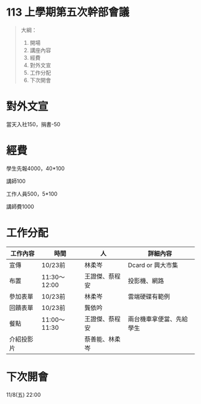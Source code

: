 # 113 上學期第五次幹部會議

> 大綱：
>
> 1. 開場
> 2. 講座內容
> 3. 經費
> 4. 對外文宣
> 5. 工作分配
> 6. 下次開會

# 對外文宣

當天入社150，捐書-50

# 經費

學生先報4000，40*100

講師100

工作人員500，5*100

講師費1000

# 工作分配

| 工作內容   | 時間         | 人             | 詳細內容                 |
| ---------- | ------------ | -------------- | ------------------------ |
| 宣傳       | 10/23前      | 林柔岑         | Dcard or 興大市集        |
| 布置       | 11:30～12:00 | 王證傑、蔡程安 | 投影機、網路             |
| 參加表單   | 10/23前      | 林柔岑         | 雲端硬碟有範例           |
| 回饋表單   | 10/23前      | 龔依吟         |                          |
| 餐點       | 11:00～11:30 | 王證傑、蔡程安 | 兩台機車拿便當、先給學生 |
| 介紹投影片 |              | 蔡善能、林柔岑 |                          |

# 下次開會

11/8(五) 22:00
